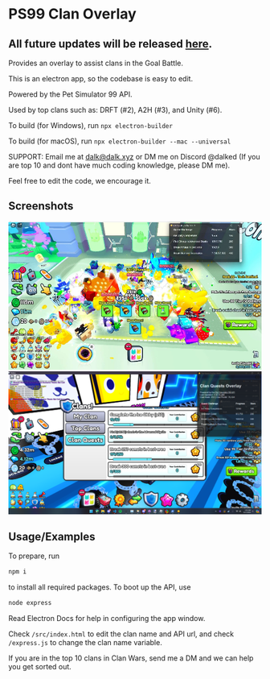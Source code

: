 # PS99 Clan Overlay

## All future updates will be released [here](https://github.com/Unity-Development/clan-overlay).

Provides an overlay to assist clans in the Goal Battle.

This is an electron app, so the codebase is easy to edit.

Powered by the Pet Simulator 99 API.

Used by top clans such as: DRFT (#2), A2H (#3), and Unity (#6).

To build (for Windows), run `npx electron-builder`

To build (for macOS), run `npx electron-builder --mac --universal`

SUPPORT: Email me at dalk@dalk.xyz or DM me on Discord @dalked (If you are top 10 and dont have much coding knowledge, please DM me).

Feel free to edit the code, we encourage it.
## Screenshots

![App Screenshot](https://raw.githubusercontent.com/Dalk21/clan-overlay/master/screenshots/20240317_132941.jpg)
![App Screenshot](https://raw.githubusercontent.com/Dalk21/clan-overlay/master/screenshots/Pcco3zf.png)



## Usage/Examples
To prepare, run
```bat
npm i
```
to install all required packages. To boot up the API, use
```bat
node express
```
Read Electron Docs for help in configuring the app window.

Check `/src/index.html` to edit the clan name and API url, and check `/express.js` to change the clan name variable.

If you are in the top 10 clans in Clan Wars, send me a DM and we can help you get sorted out.
